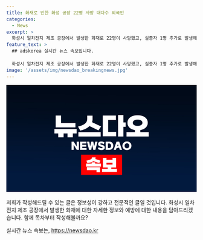 ```yaml
---
title: 화재로 인한 화성 공장 22명 사망 대다수 외국인
categories:
  - News
excerpt: >
  화성시 일차전지 제조 공장에서 발생한 화재로 22명이 사망했고, 실종자 1명 추가로 발생해 피해가 커질 수 있다. 사망자는 외국인 근로자 18명과 국적 불명자 1명, 한국인 2명이 포함돼 있다. 실종자는 중국인 14명, 라오스인 1명, 국적 불명자 6명 등이다. 화재는 장소, 피해 규모 등을 고려할 때 역대 최악의 화학공장 사고로 기록될 것으로 보인다. 1989년 여수 럭키화학 폭발 사고를 뛰어넘는 참상으로 여겨진다. 
feature_text: >
  ## adskorea 실시간 뉴스 속보입니다.

  화성시 일차전지 제조 공장에서 발생한 화재로 22명이 사망했고, 실종자 1명 추가로 발생해 피해가 커질 수 있다. 사망자는 외국인 근로자 18명과 국적 불명자 1명, 한국인 2명이 포함돼 있다. 실종자는 중국인 14명, 라오스인 1명, 국적 불명자 6명 등이다. 화재는 장소, 피해 규모 등을 고려할 때 역대 최악의 화학공장 사고로 기록될 것으로 보인다. 1989년 여수 럭키화학 폭발 사고를 뛰어넘는 참상으로 여겨진다. 
image: '/assets/img/newsdao_breakingnews.jpg'
---
```


<p><img src="/assets/img/newsdao_breakingnews.jpg" alt="adskorea 속보" /></p>

<p>저희가 작성해드릴 수 있는 글은 정보성이 강하고 전문적인 글일 것입니다. 화성시 일차전지 제조 공장에서 발생한 화재에 대한 자세한 정보와 예방에 대한 내용을 담아드리겠습니다. 함께 목차부터 작성해볼까요?</p>
실시간 뉴스 속보는, <a href="https://newsdao.kr" rel="dofollow">https://newsdao.kr</a>


